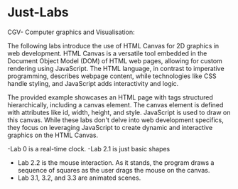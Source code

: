 # Just-Labs
CGV- Computer graphics and Visualisation:

The following labs introduce the use of HTML Canvas for 2D graphics in web development. HTML Canvas is a versatile tool embedded in the Document Object Model (DOM) of HTML web pages, allowing for custom rendering using JavaScript. The HTML language, in contrast to imperative programming, describes webpage content, while technologies like CSS handle styling, and JavaScript adds interactivity and logic.

The provided example showcases an HTML page with tags structured hierarchically, including a canvas element. The canvas element is defined with attributes like id, width, height, and style. JavaScript is used to draw on this canvas. While these labs don't delve into web development specifics, they focus on leveraging JavaScript to create dynamic and interactive graphics on the HTML Canvas.

-Lab 0 is a real-time clock.
-Lab 2.1 is just basic shapes
- Lab 2.2 is the mouse interaction. As it stands, the program draws a sequence of squares as the user drags the mouse on the canvas.
- Lab 3.1, 3.2, and 3.3 are animated scenes.

